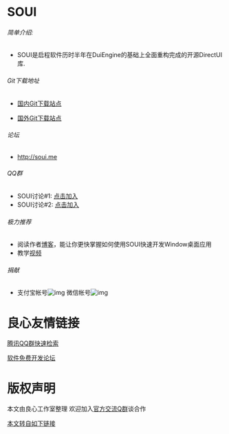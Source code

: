 SOUI
====================
###### 简单介绍:
- SOUI是启程软件历时半年在DuiEngine的基础上全面重构完成的开源DirectUI库.

###### Git下载地址

- [国内Git下载站点](http://u.720life.cn/g/2e71d0f0a5c601172267ba20d3a43c6e1a0755030a6aff010ea9da4edc45417bd99a5f78f64229332c25e3a3f25ee5ee)

- [国外Git下载站点](http://u.720life.cn/g/54145d0471d91890860f7f8463c030469474941b2fa341c972f04a873fc75571)

###### 论坛
- http://soui.me
###### QQ群

- SOUI讨论#1: [点击加入](http://u.720life.cn/g/88d3be70c797d2a69a24ab56221f9e0339fd68ed2b2e8afb401b350bf89ee6216179026587299ceaa6e999c6059275f768cdcd4ffa5d81c11170d34be9d838164ef92e74a28bcbebe503f5d72c81e8be032e3904405ddff1c2d50bdc1cabd7b6f3becd93653a33f998a092d3b1e43f8e)
- SOUI讨论#2: [点击加入](http://u.720life.cn/g/88d3be70c797d2a69a24ab56221f9e0339fd68ed2b2e8afb401b350bf89ee62199d6df2a57c8dcd516a5607c5a7b41235acf16e7455428b675489cf8ad92ee0861abc048262d804658338e4870416c561a92df7a6e33180976faaab33d652b6065d1cd8808a615328489840e826476cf)

###### 极力推荐
- 阅读作者[博客](http://u.720life.cn/g/94c1d8931f8bedcd3eeaf8cdeb6a662f6ea2af15ce5964e6e572b0c310afa037ac62a9b7c7ad11b7399814822dc5d1fd)，能让你更快掌握如何使用SOUI快速开发Window桌面应用
- 教学[视频](http://u.720life.cn/g/4bcb7763ba36bdac23572e93f78cfac2bb5e338b7828fbfcacc1d4764859299e98fd3558301098eb52b40d62cc5abfd2)

###### 捐献
- 支付宝帐号![img](https://raw.githubusercontent.com/SOUI2/soui/06c11142e7b654293ce625d17f6c0f021b0ed03c/doc/alipay.png) 微信帐号![img](https://raw.githubusercontent.com/SOUI2/soui/06c11142e7b654293ce625d17f6c0f021b0ed03c/doc/wechat.png) 



 # 良心友情链接

[腾讯QQ群快速检索](http://u.720life.cn/s/8cf73f7c)

[软件免费开发论坛](http://u.720life.cn/s/bbb01dc0)

# 版权声明 

本文由良心工作室整理 欢迎加入[官方交流Q群](https://u.720life.cn/s/f2316816)谈合作

[本文转自如下链接](http://u.720life.cn/g/2e71d0f0a5c601172267ba20d3a43c6e8431747d74bb88651d1e3eabbc738b728ff95aff793f1f378b22d9fe2816ab91a2c5c469eabff85feb02c9c400bcbd25)